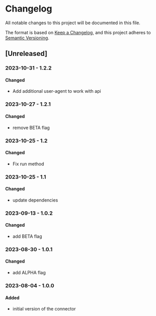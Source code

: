 # Changelog

All notable changes to this project will be documented in this file.

The format is based on [Keep a Changelog](https://keepachangelog.com/en/1.0.0/),
and this project adheres to [Semantic Versioning](https://semver.org/spec/v2.0.0.html).

## [Unreleased]

### 2023-10-31 - 1.2.2

#### Changed

- Add additional user-agent to work with api

### 2023-10-27 - 1.2.1

#### Changed

- remove BETA flag

### 2023-10-25 - 1.2

#### Changed

- Fix run method

### 2023-10-25 - 1.1

#### Changed

- update dependencies

### 2023-09-13 - 1.0.2

#### Changed

- add BETA flag

### 2023-08-30 - 1.0.1

#### Changed

- add ALPHA flag

### 2023-08-04 - 1.0.0

#### Added

- initial version of the connector
